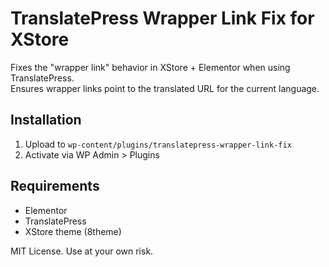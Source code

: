 # TranslatePress Wrapper Link Fix for XStore

Fixes the "wrapper link" behavior in XStore + Elementor when using TranslatePress.  
Ensures wrapper links point to the translated URL for the current language.

## Installation

1. Upload to `wp-content/plugins/translatepress-wrapper-link-fix`
2. Activate via WP Admin > Plugins

## Requirements

- Elementor
- TranslatePress
- XStore theme (8theme)

MIT License. Use at your own risk.
